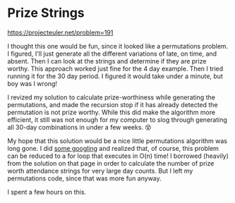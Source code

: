 # Prize Strings
https://projecteuler.net/problem=191

I thought this one would be fun, since it looked like a permutations problem.  I figured, I'll just generate all the different variations of late, on time, and absent.  Then I can look at the strings and determine if they are prize worthy.  This approach worked just fine for the 4 day example.  Then I tried running it for the 30 day period.  I figured it would take under a minute, but boy was I wrong!  
 
I revized my solution to calculate prize-worthiness while generating the permutations, and made the recursion stop if it has already detected the permutation is not prize worthy.  While this did make the algorithm more efficient, it still was not enough for my computer to slog through generating all 30-day combinations in under a few weeks. :dizzy_face:
 
My hope that this solution would be a nice little permutations algorithm was long gone.  I did [some googling](http://jsomers.net/blog/project-euler-problem-191-or-how-i-learned-to-stop-counting-and-love-induction) and realized that, of course, this problem can be reduced to a for loop that executes in O(n) time!  I borrowed (heavily) from the solution on that page in order to calculate the number of prize worth attendance strings for very large day counts.  But I left my permutations code, since that was more fun anyway.
 
I spent a few hours on this. 
